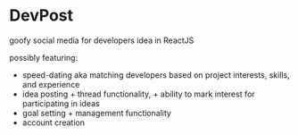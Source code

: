 # DevPost
goofy social media for developers idea in ReactJS

possibly featuring:
- speed-dating aka matching developers based on project interests, skills, and experience
- idea posting + thread functionality, + ability to mark interest for participating in ideas
- goal setting + management functionality
- account creation
